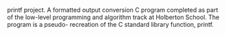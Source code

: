 printf project.
A formatted output conversion C program completed as part of the low-level programming and algorithm track at Holberton School. The program is a pseudo- recreation of the C standard library function, printf.